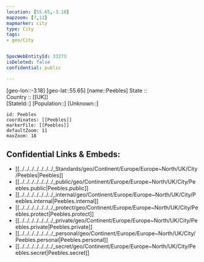 ```yaml
---
location: [55.65,-3.18] 
mapzoom: [7,12] 
mapmarker: city 
type: City
tags:
- geo/City


SpocWebEntityId: 33273
isDeleted: false
confidential: public

---
```

[geo-lon::-3.18] 
[geo-lat::55.65] 
[name::Peebles] 
State ::  
Country :: [[UK]]  
[StateId::] 
[Population::] 
[Unknown::] 


```leaflet
id: Peebles
coordinates: [[Peebles]] 
markerFile: [[Peebles]] 
defaultZoom: 11 
maxZoom: 18
```


## Confidential Links & Embeds: 
- [[../../../../../../../_Standards/geo/Continent/Europe/Europe~North/UK/City/Peebles|Peebles]] 
- [[../../../../../../../_public/geo/Continent/Europe/Europe~North/UK/City/Peebles.public|Peebles.public]] 
- [[../../../../../../../_internal/geo/Continent/Europe/Europe~North/UK/City/Peebles.internal|Peebles.internal]] 
- [[../../../../../../../_protect/geo/Continent/Europe/Europe~North/UK/City/Peebles.protect|Peebles.protect]] 
- [[../../../../../../../_private/geo/Continent/Europe/Europe~North/UK/City/Peebles.private|Peebles.private]] 
- [[../../../../../../../_personal/geo/Continent/Europe/Europe~North/UK/City/Peebles.personal|Peebles.personal]] 
- [[../../../../../../../_secret/geo/Continent/Europe/Europe~North/UK/City/Peebles.secret|Peebles.secret]] 

